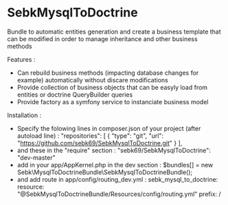 SebkMysqlToDoctrine
===================

Bundle to automatic entities generation and create a business template that can be modified in order to manage inheritance and other business methods

Features :
- Can rebuild business methods (impacting database changes for example) automatically without discare modifications
- Provide collection of business objects that can be easyly load from entities or doctrine QueryBuilder queries
- Provide factory as a symfony service to instanciate business model

Installation :
- Specify the folowing lines in composer.json of your project (after autoload line) :
    "repositories": [
        {
            "type": "git",
            "url": "https://github.com/sebk69/SebkMysqlToDoctrine.git"
        }
    ],
- and these in the "require" section :
    "sebk69/SebkMysqlToDoctrine": "dev-master"
- add in your app/AppKernel.php in the dev section :
    $bundles[] = new Sebk\MysqlToDoctrineBundle\SebkMysqlToDoctrineBundle();
- and add route in app/config/routing_dev.yml :
    sebk_mysql_to_doctrine:
        resource: "@SebkMysqlToDoctrineBundle/Resources/config/routing.yml"
        prefix:   /
